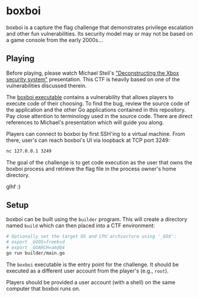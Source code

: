 # boxboi

boxboi is a capture the flag challenge that demonstrates privilege escalation
and other fun vulnerabilities. Its security model may or may not be based on
a game console from the early 2000s...

## Playing

Before playing, please watch Michael Steil's ["Deconstructing the Xbox
security system"](https://www.youtube.com/watch?v=9NqLljaHc80) presentation.
This CTF is heavily based on one of the vulnerabilities discussed therein.

The [boxboi executable](boxboi) contains a vulnerability that allows players
to execute code of their choosing. To find the bug, review the source code of
the application and the other Go applications contained in this repository.
Pay close attention to terminology used in the source code. There are direct
references to Michael's presentation which will guide you along.

Players can connect to boxboi by first SSH'ing to a virtual machine.
From there, user's can reach boxboi's UI via loopback at TCP port 3249:

```sh
nc 127.0.0.1 3249
```

The goal of the challenge is to get code execution as the user that owns
the boxboi process and retrieve the flag file in the process owner's
home directory.

glhf :)

## Setup

boxboi can be built using the `builder` program. This will create a directory
named `build` which can then placed into a CTF environment:

```sh
# Optionally set the target OS and CPU archiecture using '_GOX':
# export _GOOS=freebsd
# export _GOARCH=amd64
go run builder/main.go
```

The `boxboi` executable is the entry point for the challenge. It should be
executed as a different user account from the player's (e.g., `root`).

Players should be provided a user account (with a shell) on the same computer
that boxboi runs on.
